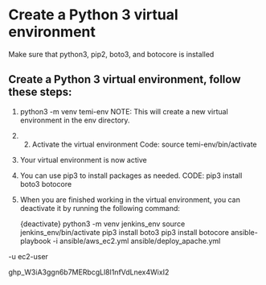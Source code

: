 # Create a Python 3 virtual environment

Make sure that python3, pip2, boto3, and botocore is installed

## Create a Python 3 virtual environment, follow these steps:

1. python3 -m venv temi-env
   NOTE: This will create a new virtual environment in the env directory.
2. 2. Activate the virtual environment
   Code:  source temi-env/bin/activate
3. Your virtual environment is now active
4. You can use pip3 to install packages as needed.
   CODE:
   pip3 install boto3 botocore
5. When you are finished working in the virtual environment, you can deactivate it by running the following command:

   {deactivate}
python3 -m venv jenkins_env
source jenkins_env/bin/activate
pip3 install boto3 
pip3 install botocore
ansible-playbook -i ansible/aws_ec2.yml ansible/deploy_apache.yml

 -u ec2-user

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
 